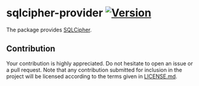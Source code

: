# sqlcipher-provider [![Version][version-img]][version-url]

The package provides [SQLCipher][1].

## Contribution

Your contribution is highly appreciated. Do not hesitate to open an issue or a
pull request. Note that any contribution submitted for inclusion in the project
will be licensed according to the terms given in [LICENSE.md](LICENSE.md).

[1]: https://www.zetetic.net/sqlcipher

[version-img]: https://img.shields.io/crates/v/sqlcipher-provider.svg
[version-url]: https://crates.io/crates/sqlcipher-provider
